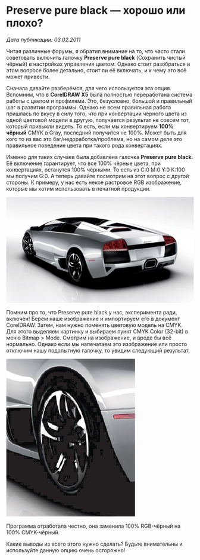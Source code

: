 ﻿# Preserve pure black — хорошо или плохо?

_Дата публикации: 03.02.2011_

Читая различные форумы, я обратил внимание на то, что часто стали советовать включить галочку **Preserve pure black** (Сохранить чистый чёрный) в настройках управления цветом. Однако стоит разобраться в этом вопросе более детально, стоит ли её включать, и к чему это всё может привести.

Сначала давайте разберёмся, для чего используется эта опция. Вспомним, что в **CorelDRAW X5** была полностью переработана система работы с цветом и профилями. Это, безусловно, большой и правильный шаг в развитии программы. Однако не всем правильная работа пришлась по вкусу в силу того, что при конвертации чёрного цвета из одной цветовой модели в другую, получается результат не совсем тот, который привыкли видеть. То есть, если мы конвертируем **100% чёрный** CMYK в Gray, последний получится не 100%. Может быть для кого то из вас это баг/недоработка/проблема, но на самом деле это правильное поведение цвета при такого рода конвертациях.

Именно для таких случаев была добавлена галочка **Preserve pure black**. Её включение гарантирует, что все 100% чёрные цвета, при конвертациях, останутся 100% чёрными. То есть из C:0 M:0 Y:0 K:100 мы получим G:0. А теперь давайте посмотрим на этот вопрос с другой стороны. К примеру, у нас есть некое растровое RGB изображение, которые мы хотим использовать в печатной продукции.

![Preserve pure black — хорошо или плохо?](./2f7b736a-525a-46e3-b57c-3353ac87767a.jpg)

Помним про то, что Preserve pure black у нас, эксперимента ради, включен! Берём наше изображение и импортируем его в документ CorelDRAW. Затем, нам нужно поменять цветовую модель на CMYK. Для этого выделяем картинку и выбираем пункт CMYK Color (32-bit) в меню Bitmap > Mode. Смотрим на изображение, и вроде бы всё нормально. Однако если мы напечатаем это изображение или просто отключим нашу подопытную галочку, то увидим следующий результат.

![Preserve pure black — хорошо или плохо?](./f8e14479-cc2b-4640-994b-56fda0e19402.png)

Программа отработала честно, она заменила 100% RGB-чёрный на 100% CMYK-чёрный.

Какие выводы из всего этого нужно сделать? Будьте внимательны и используйте данную опцию очень осторожно!

